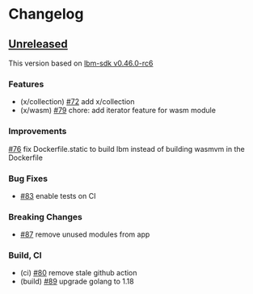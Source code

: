 <!--
Guiding Principles:

Changelogs are for humans, not machines.
There should be an entry for every single version.
The same types of changes should be grouped.
Versions and sections should be linkable.
The latest version comes first.
The release date of each version is displayed.
Mention whether you follow Semantic Versioning.

Usage:

Change log entries are to be added to the Unreleased section under the
appropriate stanza (see below). Each entry should ideally include a tag and
the Github issue reference in the following format:

* (<tag>) \#<issue-number> message

The issue numbers will later be link-ified during the release process so you do
not have to worry about including a link manually, but you can if you wish.

Types of changes (Stanzas):

"Features" for new features.
"Improvements" for changes in existing functionality.
"Deprecated" for soon-to-be removed features.
"Bug Fixes" for any bug fixes.
"Client Breaking" for breaking CLI commands and REST routes.
"State Machine Breaking" for breaking the AppState

Ref: https://keepachangelog.com/en/1.0.0/
-->

# Changelog

## [Unreleased]

This version based on [lbm-sdk v0.46.0-rc6](https://github.com/line/lbm-sdk/releases/tag/v0.46.0-rc6)

### Features
* (x/collection) [\#72](https://github.com/line/lbm/pull/72) add x/collection
* (x/wasm) [\#79](https://github.com/line/lbm/pull/79) chore: add iterator feature for wasm module

### Improvements
[\#76](https://github.com/line/lbm/pull/76) fix Dockerfile.static to build lbm instead of building wasmvm in the Dockerfile

### Bug Fixes
* [\#83](https://github.com/line/lbm/pull/83) enable tests on CI

### Breaking Changes
* [\#87](https://github.com/line/lbm/pull/87) remove unused modules from app

### Build, CI
* (ci) [\#80](https://github.com/line/lbm/pull/80) remove stale github action
* (build) [\#89](https://github.com/line/lbm/pull/89) upgrade golang to 1.18


<!-- Release links -->
[Unreleased]: https://github.com/line/lbm/compare/v0.4.0...HEAD
